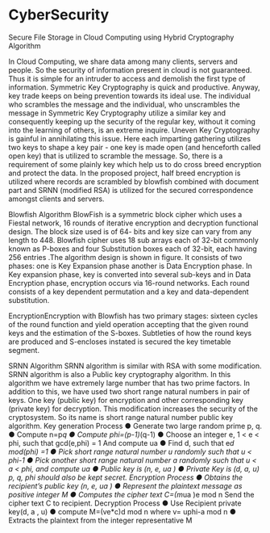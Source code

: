 # CyberSecurity
Secure File Storage in Cloud Computing using Hybrid Cryptography Algorithm


In Cloud Computing, we share data among many clients, servers and people. So the
security of information present in cloud is not guaranteed. Thus it is simple for an
intruder to access and demolish the first type of information.
Symmetric Key Cryptography is quick and productive. Anyway, key trade keeps on being
prevention towards its ideal use. The individual who scrambles the message and the
individual, who unscrambles the message in Symmetric Key Cryptography utilize a
similar key and consequently keeping up the security of the regular key, without it
coming into the learning of others, is an extreme inquire. Uneven Key Cryptography is
gainful in annihilating this issue. Here each imparting gathering utilizes two keys to
shape a key pair - one key is made open (and henceforth called open key) that is utilized
to scramble the message.
So, there is a requirement of some plainly key which help us to do cross breed
encryption and protect the data. In the proposed project, half breed encryption is utilized
where records are scrambled by blowfish combined with document part and SRNN
(modified RSA) is utilized for the secured correspondence amongst clients and servers.

Blowfish Algorithm
BlowFish is a symmetric block cipher which uses a Fiestal network, 16 rounds of
iterative encryption and decryption functional design. The block size used is of 64- bits
and key size can vary from any length to 448. Blowfish cipher uses 18 sub arrays each
of 32-bit commonly known as P-boxes and four Substitution boxes each of 32-bit, each
having 256 entries .The algorithm design is shown in figure. It consists of two phases:
one is Key Expansion phase another is Data Encryption phase. In Key expansion
phase, key is converted into several sub-keys and in Data Encryption phase, encryption
occurs via 16-round networks. Each round consists of a key dependent permutation and
a key and data-dependent substitution.

EncryptionEncryption with Blowfish has two primary stages: sixteen cycles of the round function
and yield operation accepting that the given round keys and the estimation of the S-boxes. Subtleties of
how the round keys are produced and S-encloses instated is secured the key timetable
segment.

SRNN Algorithm
SRNN algorithm is similar with RSA with some modification. SRNN algorithm is also a
Public key cryptography algorithm. In this algorithm we have extremely large number
that has two prime factors. In addition to this, we have used two short range natural
numbers in pair of keys. One key (public key) for encryption and other corresponding
key (private key) for decryption. This modification increases the security of the
cryptosystem. So its name is short range natural number public key algorithm.
Key generation Process
● Generate two large random prime p, q.
● Compute n=p*q
● Compute phi=(p-1)*(q-1)
● Choose an integer e, 1 < e < phi, such that gcd(e,phi) = 1 And compute ua
● Find d, such that e*d mod(phi) =1
● Pick short range natural number u randomly such that u < phi-1
● Pick another short range natural number a randomly such that u < a < phi, and
compute ua
● Public key is (n, e, ua
 )
● Private Key is (d, a, u)
p, q, phi should also be kept secret.
Encryption Process
● Obtains the recipient’s public key (n, e, ua
 )
● Represent the plaintext message as positive integer M
● Computes the cipher text C=(m*ua
 )e
 mod n
Send the cipher text C to recipient.
Decryption Process
● Use Recipient private key(d, a , u)
● compute M=(ve*c)d
 mod n where v= uphi-a
 mod n
● Extracts the plaintext from the integer representative M
